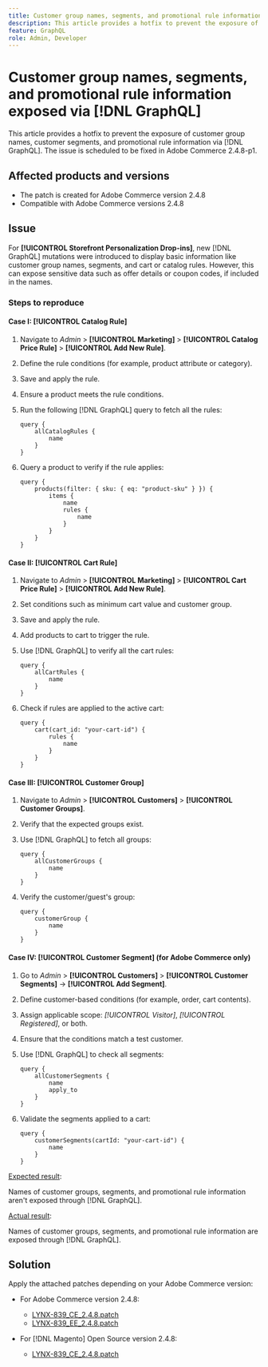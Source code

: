 ```yaml
---
title: Customer group names, segments, and promotional rule information exposed via [!DNL GraphQL]
description: This article provides a hotfix to prevent the exposure of customer group names, customer segments, and promotional rule information via [!DNL GraphQL].
feature: GraphQL
role: Admin, Developer
---
```


# Customer group names, segments, and promotional rule information exposed via [!DNL GraphQL]

This article provides a hotfix to prevent the exposure of customer group names, customer segments, and promotional rule information via [!DNL GraphQL]. The issue is scheduled to be fixed in Adobe Commerce 2.4.8-p1.

## Affected products and versions

* The patch is created for Adobe Commerce version 2.4.8
* Compatible with Adobe Commerce versions 2.4.8

## Issue

For **[!UICONTROL Storefront Personalization Drop-ins]**, new [!DNL GraphQL] mutations were introduced to display basic information like customer group names, segments, and cart or catalog rules. However, this can expose sensitive data such as offer details or coupon codes, if included in the names.

### Steps to reproduce

#### Case I: **[!UICONTROL Catalog Rule]**

1. Navigate to *Admin* > **[!UICONTROL Marketing]** > **[!UICONTROL Catalog Price Rule]** > **[!UICONTROL Add New Rule]**.
1. Define the rule conditions (for example, product attribute or category).
1. Save and apply the rule.
1. Ensure a product meets the rule conditions.
1. Run the following [!DNL GraphQL] query to fetch all the rules:

    ```
    query {
        allCatalogRules {
            name
        }
    }
    ```
    
1. Query a product to verify if the rule applies:

    ```
    query {
        products(filter: { sku: { eq: "product-sku" } }) {
            items {
                name
                rules {
                    name
                }
            }
        }
    }
    ```

#### Case II: **[!UICONTROL Cart Rule]**

1. Navigate to *Admin* > **[!UICONTROL Marketing]** > **[!UICONTROL Cart Price Rule]** > **[!UICONTROL Add New Rule]**.
1. Set conditions such as minimum cart value and customer group.
1. Save and apply the rule.
1. Add products to cart to trigger the rule.
1. Use [!DNL GraphQL] to verify all the cart rules:

    ```
    query {
        allCartRules {
            name
        }
    }
    ```

1. Check if rules are applied to the active cart:

    ```
    query {
        cart(cart_id: "your-cart-id") {
            rules {
                name
            }
        }
    }
    ```

#### Case III: **[!UICONTROL Customer Group]**

1. Navigate to *Admin* > **[!UICONTROL Customers]** > **[!UICONTROL Customer Groups]**.
1. Verify that the expected groups exist.
1. Use [!DNL GraphQL] to fetch all groups:

    ```
    query {
        allCustomerGroups {
            name
        }
    }
    ```

1. Verify the customer/guest's group:

    ```
    query {
        customerGroup {
            name
        }
    }
    ```

#### Case IV: **[!UICONTROL Customer Segment]** (for Adobe Commerce only)

1. Go to *Admin* > **[!UICONTROL Customers]** > **[!UICONTROL Customer Segments]** → **[!UICONTROL Add Segment]**.
1. Define customer-based conditions (for example, order, cart contents).
1. Assign applicable scope: *[!UICONTROL Visitor]*, *[!UICONTROL Registered]*, or both.
1. Ensure that the conditions match a test customer.
1. Use [!DNL GraphQL] to check all segments:

    ```
    query {
        allCustomerSegments {
            name
            apply_to
        }
    }
    ```

1. Validate the segments applied to a cart:

    ```
    query {
        customerSegments(cartId: "your-cart-id") {
            name
        }
    }
    ```

<u>Expected result</u>:

Names of customer groups, segments, and promotional rule information aren't exposed through [!DNL GraphQL].

<u>Actual result</u>:

Names of customer groups, segments, and promotional rule information are exposed through [!DNL GraphQL].

## Solution

Apply the attached patches depending on your Adobe Commerce version:

* For Adobe Commerce version 2.4.8:

    * [LYNX-839_CE_2.4.8.patch](assets/LYNX-839_CE_2.4.8.patch.zip)
    * [LYNX-839_EE_2.4.8.patch](assets/LYNX-839_EE_2.4.8.patch.zip)

* For [!DNL Magento] Open Source version 2.4.8:

    * [LYNX-839_CE_2.4.8.patch](assets/LYNX-839_CE_2.4.8.patch.zip)
